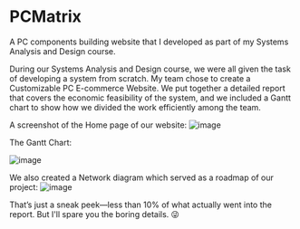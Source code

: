 # PCMatrix
A PC components building website that I developed as part of my Systems Analysis and Design course. 

During our Systems Analysis and Design course, we were all given the task of developing a system from scratch. My team chose to create a Customizable PC E-commerce Website. We put together a detailed report that covers the economic feasibility of the system, and we included a Gantt chart to show how we divided the work efficiently among the team.

A screenshot of the Home page of our website:
![image](https://github.com/user-attachments/assets/ca35a840-82b3-418e-8c3b-0f6ebd6d9d56)

The Gantt Chart:

![image](https://github.com/user-attachments/assets/8f048f76-d64f-4c74-9920-724b948c6798)

We also created a Network diagram which served as a roadmap of our project:
![image](https://github.com/user-attachments/assets/af81b3ec-4ee4-46b7-a2ac-4fcc477a7472)


That’s just a sneak peek—less than 10% of what actually went into the report. But I'll spare you the boring details. 😜
